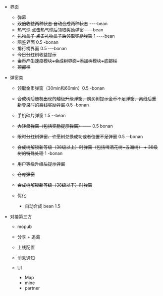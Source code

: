 <!--
 * @Description: 
 * @Author:  bean^ <bean_4@163.com>
 * @Date: 2020-03-13 10:05:06
 * @LastEditors:  bean^ <bean_4@163.com>
 * @LastEditTime: 2020-03-16 16:17:41
 -->

- 界面
  - 弹幕 
  - ~~双倍收益两种状态  自动合成两种状态~~    ----bean
  - ~~热气球 点击热气球后领取奖励弹窗~~   ----bean
  -  ~~礼物盒子  点击礼物盒子后领取奖励弹窗~~  1 ----bean
  - 图鉴界面 0.5  -bonan
  - 排行榜界面 0.5 ---bonan
  - ~~今日分红树收益提示~~
  - ~~金币产生速度模块+合成树界面+添加树模块+底部栏~~
  - ~~顶部栏~~


- 弹窗类
  - 领取金币弹窗（30min和60min）0.5  -bonan
  - ~~合成树后随机出现的越级升级弹窗、购买树提示金币不足弹窗、离线后重新登录时的离线奖励弹窗 0.5~~ -bonan
  - 手机碎片弹窗 1.5 --bean
  - ~~大转盘弹窗（包括奖励提示弹窗）~~—— 0.5 bonan
  - ~~限时分红树弹窗、许愿树兑换成功或者位置不足弹窗~~ 0.5 --bonan
  - ~~合成树解锁新等级（38级以上）时弹窗（包括啤酒花树+五洲树） + 38级树的特殊处理~~ 1 -bonan
  - ~~用户等级升级后提示弹窗~~ 
  - ~~仓库弹窗~~
  - ~~合成树解锁新等级（38级以下）时弹窗~~

  - 优化
    - 自动合成  bean 1.5


- 对接第三方
  - mopub
  - 分享 + 追溯
  - 上线配置
  - 消息通知


  - UI
      - Map 
      - mine
      - partner 